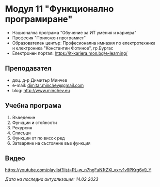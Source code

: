 # Модул 11 "Функционално програмиране"
- Национална програма "Обучение за ИТ умения и кариера"
- Професия "Приложен програмист" 
- Образователен център: Професионална имназия по електротехника и електроника "Константин Фотинов", гр.Бургас  
- Електронен портал: https://it-kariera.mon.bg/e-learning/

## Преподавател
- доц. д-р Димитър Минчев
- e-mail: dimitar.minchev@gmail.com 
- blog: http://www.minchev.eu

## Учебна програма
1. Въведение 
2. Функции и стойности
3. Рекурсия
4. Списъци
5. Функции от по висок ред
6. Затваряне на състояние във функция

## Видео
https://youtube.com/playlist?list=PL-w_n7hgFuN1tZXI_vxrv1v9PKrg6v9_Y

_Дата на последна актуализация: 14.02.2023_
